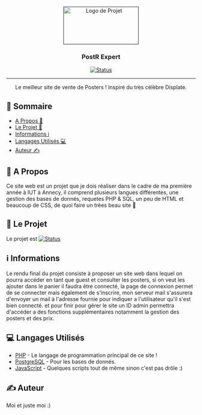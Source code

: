<p align="center">
  <a href="" rel="noopener">
 <img width=200px height=100px src="http://willydev.xyz/webimg/chrome_0vVCAICMQk.png" alt="Logo de Projet"></a>
</p>

<h3 align="center">PostR Expert</h3>

<div align="center">

  [![Status](https://img.shields.io/badge/%C3%89tat%20%3A%20-bient%C3%B4t%20termin%C3%A9-orange?style=for-the-badge)]() 

</div>

-------------------

<p align="center">Le meilleur site de vente de Posters ! Inspiré du très célèbre Displate.
    <br> 
</p>

## 🧾 Sommaire
- [A Propos 👀](#aprop)
- [Le Projet 🤖](#proj)
- [Informations ℹ](#informations)
- [Langages Utilisés 💻](#lang)
- [Auteur ✍️](#auth)

## 👀 A Propos <a name = "aprop"></a>
Ce site web est un projet que je dois réaliser dans le cadre de ma première année à IUT à Annecy,  il comprend plusieurs langues différentes, une gestion des bases de donnés,
requetes PHP & SQL, un peu de HTML et beaucoup de CSS, de quoi faire un trèes beau site 👺

## 🤖 Le Projet <a name = "proj"></a>
Le projet est 
[![Status](https://img.shields.io/badge/%C3%89tat%20%3A%20-bient%C3%B4t%20termin%C3%A9-orange?style=for-the-badge)]() 

## ℹ Informations <a name = "informations"></a>
Le rendu final du projet consiste à proposer un site web dans lequel on pourra accéder en tant que guest et consulter les posters, si on veut les ajouter dans le panier il faudra être connecté, la page de connexion permet de se connecter mais également de s'inscrire, mon serveur mail s'assurera d'envoyer un mail à l'adresse fournie pour indiquer a l'utilisateur qu'il s'est bien connecté.
et pour finir pour gérer le site un ID admin permettra d'accéder a des fonctions supplémentaires notamment la gestion des posters et des prix.

## 💻 Langages Utilisés <a name = "lang"></a>
- [PHP](https://www.php.net/) - Le langage de programmation principal de ce site !
- [PostgreSQL](https://www.postgresql.org/) - Pour les bases de donnés.
- [JavaScript](https://developer.mozilla.org/fr/docs/Web/JavaScript) - Quelques scripts tout de même sinon c'est pas drôle :)

## ✍️ Auteur <a name = "auth"></a>
Moi et juste moi :)
